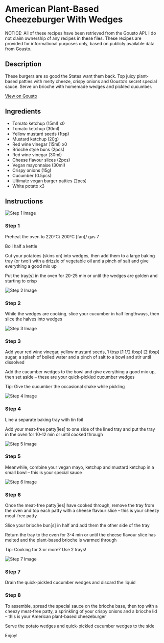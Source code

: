 # American Plant-Based Cheezeburger With Wedges

NOTICE: All of these recipes have been retrieved from the Gousto API. I do not claim ownership of any recipes in these files. These recipes are provided for informational purposes only, based on publicly available data from Gousto.

## Description

These burgers are so good the States want them back. Top juicy plant-based patties with melty cheeze, crispy onions and Gousto’s secret special sauce. Serve on brioche with homemade wedges and pickled cucumber. 


[View on Gousto](https://www.gousto.co.uk/recipes/cookbook/american-plant-based-cheezeburger-with-potato-wedges)

## Ingredients

- Tomato ketchup (15ml) x0
- Tomato ketchup (30ml)
- Yellow mustard seeds (1tsp)
- Mustard ketchup (20g)
- Red wine vinegar (15ml) x0
- Brioche style buns (2pcs)
- Red wine vinegar (30ml)
- Cheese flavour slices (2pcs)
- Vegan mayonnaise (30ml)
- Crispy onions (15g)
- Cucumber (0.5pcs)
- Ultimate vegan burger patties (2pcs)
- White potato x3

## Instructions

![Step 1 Image](https://production-media.gousto.co.uk/cms/recipe-step-image/Step-1-copy-2-1724149467190-x200.jpg)

### Step 1

Preheat the oven to 220°C/ 200°C (fan)/ gas 7

Boil half a kettle

Cut your potatoes (skins on) into wedges, then add them to a large baking tray (or two!) with a drizzle of vegetable oil and a pinch of salt and give everything a good mix up

Put the tray[s] in the oven for 20-25 min or until the wedges are golden and starting to crisp

![Step 2 Image](https://production-media.gousto.co.uk/cms/recipe-step-image/step-2-copy-1724149491022-x200.jpg)

### Step 2

While the wedges are cooking, slice your cucumber in half lengthways, then slice the halves into wedges

![Step 3 Image](https://production-media.gousto.co.uk/cms/recipe-step-image/Step-3-copy-1724149499875-x200.jpg)

### Step 3

Add your red wine vinegar, yellow mustard seeds, 1 tbsp <span class="text-purple">[1 1/2 tbsp]</span> <span class="text-danger">[2 tbsp]</span> sugar, a splash of boiled water and a pinch of salt to a bowl and stir until dissolved

Add the cucumber wedges to the bowl and give everything a good mix up, then set aside – these are your quick-pickled cucumber wedges

Tip: Give the cucumber the occasional shake while pickling

![Step 4 Image](https://production-media.gousto.co.uk/cms/recipe-step-image/Step-4-copy-1724149526014-x200.jpg)

### Step 4

Line a separate baking tray with tin foil

Add your meat-free patty[ies] to one side of the lined tray and put the tray in the oven for 10-12 min or until cooked through

![Step 5 Image](https://production-media.gousto.co.uk/cms/recipe-step-image/Step-5-copy-1724149554402-x200.jpg)

### Step 5

Meanwhile, combine your vegan mayo, ketchup and mustard ketchup in a small bowl – this is your special sauce

![Step 6 Image](https://production-media.gousto.co.uk/cms/recipe-step-image/Step-6-copy-1724149565698-x200.jpg)

### Step 6

Once the meat-free patty[ies] have cooked through, remove the tray from the oven and top each patty with a cheese flavour slice – this is your cheezy meat-free patty

Slice your brioche bun[s] in half and add them the other side of the tray

Return the tray to the oven for 3-4 min or until the cheese flavour slice has melted and the plant-based brioche is warmed through

Tip: Cooking for 3 or more? Use 2 trays!

![Step 7 Image](https://production-media.gousto.co.uk/cms/recipe-step-image/Step-7-copy-1724149791746-x200.jpg)

### Step 7

Drain the quick-pickled cucumber wedges and discard the liquid

### Step 8

To assemble, spread the special sauce on the brioche base, then top with a cheezy meat-free patty, a sprinkling of your crispy onions and a brioche lid – this is your American plant-based cheezeburger

Serve the potato wedges and quick-pickled cucumber wedges to the side

Enjoy!

